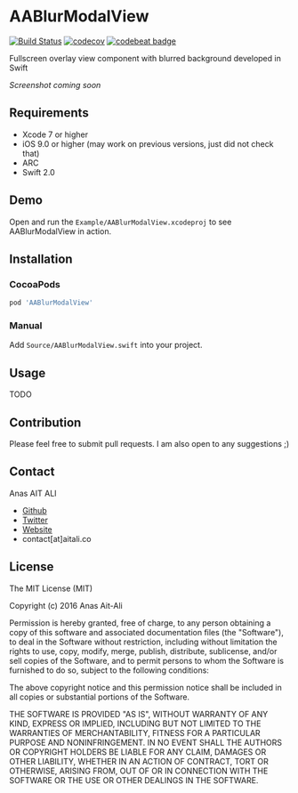 # AABlurModalView
[![Build Status](https://travis-ci.org/piemapping/pie-overlay-menu-ios.svg?branch=master)](https://travis-ci.org/piemapping/pie-overlay-menu-ios)
[![codecov](https://codecov.io/gh/piemapping/pie-overlay-menu-ios/branch/master/graph/badge.svg)](https://codecov.io/gh/piemapping/pie-overlay-menu-ios)
[![codebeat badge](https://codebeat.co/badges/152f11a3-7639-4977-832d-6ee34cf1c911)](https://codebeat.co/projects/github-com-piemapping-pie-overlay-menu-ios)

Fullscreen overlay view component with blurred background developed in Swift

*Screenshot coming soon*

## Requirements
* Xcode 7 or higher
* iOS 9.0 or higher (may work on previous versions, just did not check that)
* ARC
* Swift 2.0

## Demo

Open and run the `Example/AABlurModalView.xcodeproj` to see AABlurModalView in action.

## Installation

### CocoaPods

``` ruby
pod 'AABlurModalView'
```

### Manual

Add `Source/AABlurModalView.swift` into your project.

## Usage

TODO

## Contribution

Please feel free to submit pull requests. I am also open to any suggestions ;)

## Contact

Anas AIT ALI

- [Github](https://github.com/anas10)
- [Twitter](https://twitter.com/anasaitali)
- [Website](http://aitali.co/)
- contact[at]aitali.co

## License

The MIT License (MIT)

Copyright (c) 2016 Anas Ait-Ali

Permission is hereby granted, free of charge, to any person obtaining a copy
of this software and associated documentation files (the "Software"), to deal
in the Software without restriction, including without limitation the rights
to use, copy, modify, merge, publish, distribute, sublicense, and/or sell
copies of the Software, and to permit persons to whom the Software is
furnished to do so, subject to the following conditions:

The above copyright notice and this permission notice shall be included in all
copies or substantial portions of the Software.

THE SOFTWARE IS PROVIDED "AS IS", WITHOUT WARRANTY OF ANY KIND, EXPRESS OR
IMPLIED, INCLUDING BUT NOT LIMITED TO THE WARRANTIES OF MERCHANTABILITY,
FITNESS FOR A PARTICULAR PURPOSE AND NONINFRINGEMENT. IN NO EVENT SHALL THE
AUTHORS OR COPYRIGHT HOLDERS BE LIABLE FOR ANY CLAIM, DAMAGES OR OTHER
LIABILITY, WHETHER IN AN ACTION OF CONTRACT, TORT OR OTHERWISE, ARISING FROM,
OUT OF OR IN CONNECTION WITH THE SOFTWARE OR THE USE OR OTHER DEALINGS IN THE
SOFTWARE.